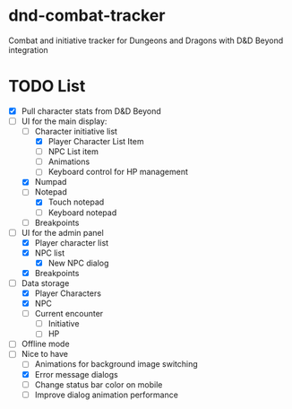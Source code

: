 # dnd-combat-tracker
Combat and initiative tracker for Dungeons and Dragons with D&amp;D Beyond integration

# TODO List 
- [x] Pull character stats from D&D Beyond 
- [ ] UI for the main display:
  - [ ] Character initiative list 
    - [x] Player Character List Item 
    - [ ] NPC List item 
    - [ ] Animations
    - [ ] Keyboard control for HP management
  - [x] Numpad 
  - [ ] Notepad 
    - [x] Touch notepad 
    - [ ] Keyboard notepad 
  - [ ] Breakpoints
- [ ] UI for the admin panel 
  - [x] Player character list 
  - [x] NPC list 
    - [x] New NPC dialog
  - [x] Breakpoints
- [ ] Data storage 
  - [x] Player Characters 
  - [x] NPC 
  - [ ] Current encounter 
    - [ ] Initiative 
    - [ ] HP 
- [ ] Offline mode 
- [ ] Nice to have
  - [ ] Animations for background image switching
  - [x] Error message dialogs 
  - [ ] Change status bar color on mobile
  - [ ] Improve dialog animation performance 
